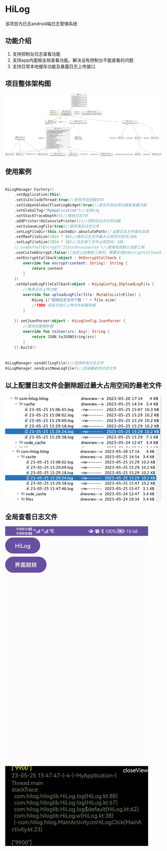 # HiLog

该项目为日志android端日志管理系统

## 功能介绍

1. 支持控制台日志查看功能
2. 支持app内面板全局查看功能，解决没有控制台不能查看的问题
3. 支持日常本地缓存功能及暴露日志上传接口

## 项目整体架构图

![img.png](pics/架构图.png)

## 使用案例

```kotlin

HiLogManager.Factory()
    .setApplication(this)
    .setIsIncludeThread(true)//是否开启线程打印
    .setIsOpenGlobalFloatingWidget(true)//是否开启应用内面板查看功能
    .setGlobalTag("MyApplication")//全局tag
    .setStackTraceDepth(5)//堆栈日志为5
    .addPrinter(HiConsolePrinter())//控制台日志打印功能
    .setIsSaveLogFile(true)//是否保存日志文件
    .setLogFileDir(this.cacheDir.absolutePath)//设置日志文件缓存目录
    .setMaxFileSize(1024 * 60)//缓存日志文件最大占用空间空间,60k
    .setLogFileSize(1024 * 10)//日志单个文件占用空间，10k
    //.useDefaultEncrypt("232sxdasxzaasfaa")//使用系统默认加密工具
    .useCustomEncrypt(false)//自定义加解密工具时，需要实现OnEncryptCallback接口
    .setEncryptCallback(object : OnEncryptCallback {
        override fun encrypt(content: String): String {
            return content
        }
    })
    .setUploadLogFileCallback(object : HiLogConfig.IUploadLogFile {
        //触发日志上传功能
        override fun uploadLogFile(file: MutableList<File>) {
            HiLog.i("回调日志文件个数：" + file.size)
            //TODO 该处可自行上传文件到服务器
        }

    }).setJsonParser(object : HiLogConfig.JsonParser {
        //提供对象解析器
        override fun toJson(src: Any): String {
            return JSON.toJSONString(src)
        }
    }).build()


HiLogManager.sendAllLogFile()//回调所有日志文件
HiLogManager.sendLastNewLogFile()//回调最新的日志文件
```

## 以上配置日志文件会删除超过最大占用空间的最老文件

![img.png](pics/img.png)
![img.png](pics/img_1.png)

## 全局查看日志文件

![img.png](pics/img_2.png)

